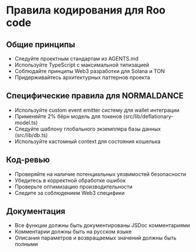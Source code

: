# Правила кодирования для Roo code

## Общие принципы

- Следуйте проектным стандартам из AGENTS.md
- Используйте TypeScript с максимальной типизацией
- Соблюдайте принципы Web3 разработки для Solana и TON
- Придерживайтесь архитектурных паттернов проекта

## Специфические правила для NORMALDANCE

- Используйте custom event emitter систему для wallet интеграции
- Применяйте 2% бёрн модель для токенов (src/lib/deflationary-model.ts)
- Следуйте шаблону глобального экземпляра базы данных (src/lib/db.ts)
- Используйте кастомный context для состояния кошелька

## Код-ревью

- Проверяйте на наличие потенциальных уязвимостей безопасности
- Убедитесь в корректной обработке ошибок
- Проверьте оптимизацию производительности
- Следите за соблюдением Web3 специфики

## Документация

- Все функции должны быть документированы JSDoc комментариями
- Комментарии должны быть на русском языке
- Описания параметров и возвращаемых значений должны быть полными
